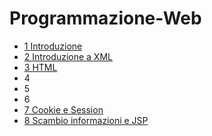 # Programmazione-Web

- [1 Introduzione](University%20%F0%9F%91%A8%E2%80%8D%F0%9F%8E%93/_Programmazione-Web/1%20Introduzione.md)
- [2 Introduzione a XML](2%20Introduzione%20a%20XML.md)
- [3 HTML](3%20HTML.md)
- 4
- 5
- 6
- [7 Cookie e Session](7%20Cookie%20e%20Session.md)
- [8 Scambio informazioni e JSP](8%20Scambio%20informazioni%20e%20JSP.md)